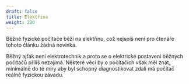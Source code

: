 ```yaml
---
draft: false
title: Elektřina
weight: 220
---
```


Běžné fyzické počítače běží na elektřinu, což nejspíš není pro čtenáře tohoto článku žádná novinka. 

Běžný ajťák není elektrotechnik a proto se o elektrické postavení běžných počítačů příliš nezajímá. Některé věci by o počítačích však měl znát, minimálně do té míry aby byl schopný diagnostikovat zdali má počítač reálně fyzickou závadu.